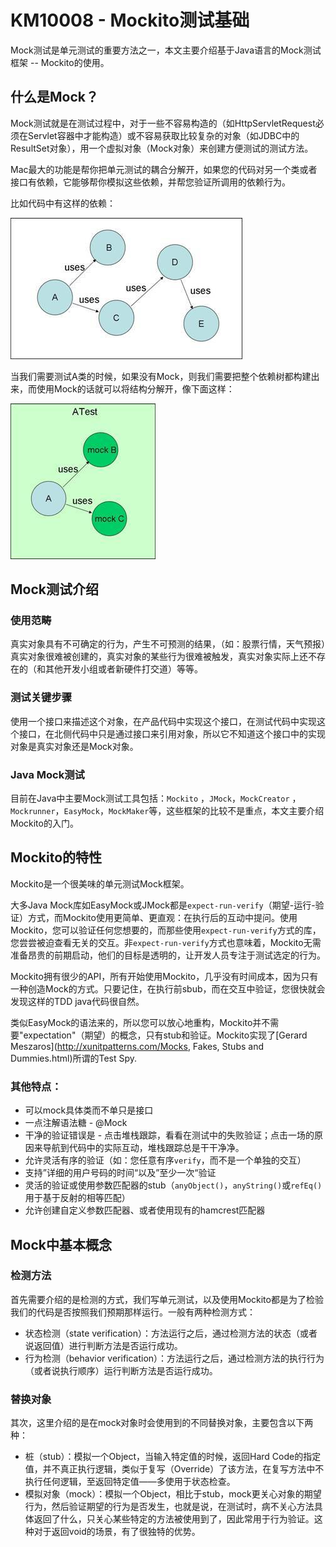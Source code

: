 # KM10008 - Mockito测试基础

Mock测试是单元测试的重要方法之一，本文主要介绍基于Java语言的Mock测试框架 -- Mockito的使用。

## 什么是Mock？

Mock测试就是在测试过程中，对于一些不容易构造的（如HttpServletRequest必须在Servlet容器中才能构造）或不容易获取比较复杂的对象（如JDBC中的ResultSet对象），用一个虚拟对象（Mock对象）来创建方便测试的测试方法。

Mac最大的功能是帮你把单元测试的耦合分解开，如果您的代码对另一个类或者接口有依赖，它能够帮你模拟这些依赖，并帮您验证所调用的依赖行为。

比如代码中有这样的依赖：

![](/_images/km/testing/KM10008-001.jpg)

当我们需要测试A类的时候，如果没有Mock，则我们需要把整个依赖树都构建出来，而使用Mock的话就可以将结构分解开，像下面这样：

![](/_images/km/testing/KM10008-002.jpg)

## Mock测试介绍

### 使用范畴

真实对象具有不可确定的行为，产生不可预测的结果，（如：股票行情，天气预报）真实对象很难被创建的，真实对象的某些行为很难被触发，真实对象实际上还不存在的（和其他开发小组或者新硬件打交道）等等。

### 测试关键步骤

使用一个接口来描述这个对象，在产品代码中实现这个接口，在测试代码中实现这个接口，在北侧代码中只是通过接口来引用对象，所以它不知道这个接口中的实现对象是真实对象还是Mock对象。

### Java Mock测试

目前在Java中主要Mock测试工具包括：`Mockito` ，`JMock`，`MockCreator` ，`Mockrunner`，`EasyMock`，`MockMaker`等，这些框架的比较不是重点，本文主要介绍Mockito的入门。

## Mockito的特性

Mockito是一个很美味的单元测试Mock框架。

大多Java Mock库如EasyMock或JMock都是`expect-run-verify`（期望-运行-验证）方式，而Mockito使用更简单、更直观：在执行后的互动中提问。使用Mockito，您可以验证任何您想要的，而那些使用`expect-run-verify`方式的库，您尝尝被迫查看无关的交互。非`expect-run-verify`方式也意味着，Mockito无需准备昂贵的前期启动，他们的目标是透明的，让开发人员专注于测试选定的行为。

Mockito拥有很少的API，所有开始使用Mockito，几乎没有时间成本，因为只有一种创造Mock的方式。只要记住，在执行前sbub，而在交互中验证，您很快就会发现这样的TDD java代码很自然。

类似EasyMock的语法来的，所以您可以放心地重构，Mockito并不需要"expectation"（期望）的概念，只有stub和验证。Mockito实现了[Gerard Meszaros](http://xunitpatterns.com/Mocks, Fakes, Stubs and Dummies.html)所谓的Test Spy.

### 其他特点：

* 可以mock具体类而不单只是接口
* 一点注解语法糖 - @Mock
* 干净的验证错误是 - 点击堆栈跟踪，看看在测试中的失败验证；点击一场的原因来导航到代码中的实际互动，堆栈跟踪总是干干净净。
* 允许灵活有序的验证（如：您任意有序`verify`，而不是一个单独的交互）
* 支持”详细的用户号码的时间“以及”至少一次“验证
* 灵活的验证或使用参数匹配器的stub（`anyObject()`，`anyString()`或`refEq()`用于基于反射的相等匹配）
* 允许创建自定义参数匹配器、或者使用现有的hamcrest匹配器

## Mock中基本概念

### 检测方法

首先需要介绍的是检测的方式，我们写单元测试，以及使用Mockito都是为了检验我们的代码是否按照我们预期那样运行。一般有两种检测方式：

* 状态检测（state verification）：方法运行之后，通过检测方法的状态（或者说返回值）进行判断方法是否运行成功。
* 行为检测（behavior verification）：方法运行之后，通过检测方法的执行行为（或者说执行顺序）运行判断方法是否运行成功。

### 替换对象

其次，这里介绍的是在mock对象时会使用到的不同替换对象，主要包含以下两种：

* 桩（stub）：模拟一个Object，当输入特定值的时候，返回Hard Code的指定值，并不真正执行逻辑，类似于复写（Override）了该方法，在复写方法中不执行任何逻辑，至返回特定值——多使用于状态检查。
* 模拟对象（mock）：模拟一个Object，相比于stub，mock更关心对象的期望行为，然后验证期望的行为是否发生，也就是说，在测试时，病不关心方法具体返回了什么，只关心某些特定的方法被使用到了，因此常用于行为验证。这种对于返回void的场景，有了很独特的优势。



